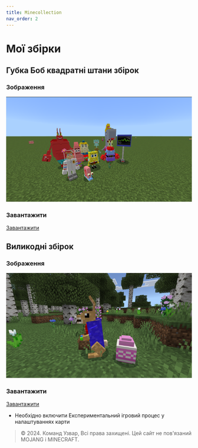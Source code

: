 ```yaml
---
title: Minecollection
nav_order: 2
---
```

# Мої збірки
## Губка Боб квадратні штани збірок
### Зображення 
![Моя збірка](https://raw.githubusercontent.com/uzvarUA/minecollection/main/spongebob-squarepants-addon_2.png)
### Завантажити
[Завантажити](https://github.com/uzvarUA/minecollection/releases/download/v1.0.0/minecollection.zip)
## Виликодні збірок
### Зображення
![easier](https://raw.githubusercontent.com/uzvarUA/images/main/easter-holiday-addon_14.png)
### Завантажити
[Завантажити](https://github.com/uzvarUA/minecollection/releases/download/v1.0.2/Easter.Holidays.zip)
- Необхідно включити Експериментальний ігровий процес у налаштуваннях карти
> © 2024. Команд Узвар, Всі права захищені. Цей сайт не пов'язаний MOJANG і MINECRAFT.
